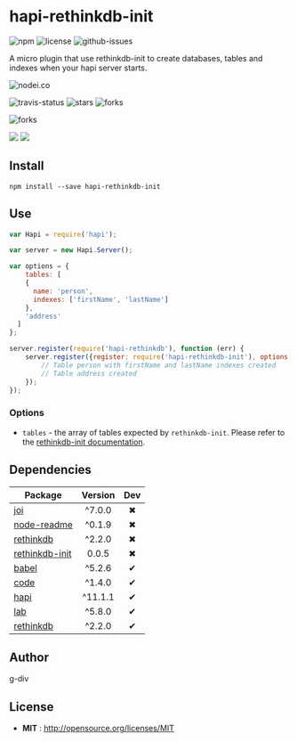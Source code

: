 # hapi-rethinkdb-init

![npm](https://img.shields.io/npm/v/hapi-rethinkdb-init.svg) ![license](https://img.shields.io/npm/l/hapi-rethinkdb-init.svg) ![github-issues](https://img.shields.io/github/issues/g-div/hapi-rethinkdb-init.svg)

A micro plugin that use rethinkdb-init to create databases, tables and indexes when your hapi server starts.

![nodei.co](https://nodei.co/npm/hapi-rethinkdb-init.png?downloads=true&downloadRank=true&stars=true)

![travis-status](https://img.shields.io/travis/g-div/hapi-rethinkdb-init.svg)
![stars](https://img.shields.io/github/stars/g-div/hapi-rethinkdb-init.svg)
![forks](https://img.shields.io/github/forks/g-div/hapi-rethinkdb-init.svg)

![forks](https://img.shields.io/github/forks/g-div/hapi-rethinkdb-init.svg)

![](https://david-dm.org/g-div/hapi-rethinkdb-init/status.svg)
![](https://david-dm.org/g-div/hapi-rethinkdb-init/dev-status.svg)

## Install

`npm install --save hapi-rethinkdb-init`

## Use

```javascript
var Hapi = require('hapi');

var server = new Hapi.Server();

var options = {
	tables: [
    {
      name: 'person',
      indexes: ['firstName', 'lastName']
    },
    'address'
  ]
};

server.register(require('hapi-rethinkdb'), function (err) {
	server.register({register: require('hapi-rethinkdb-init'), options: options}, function (err) {
		// Table person with firstName and lastName indexes created
		// Table address created
	});
});
```

### Options

- `tables` - the array of tables expected by `rethinkdb-init`. Please refer to the [rethinkdb-init documentation](https://github.com/thejsj/rethinkdb-init/blob/master/README.md).

## Dependencies

Package | Version | Dev
--- |:---:|:---:
[joi](https://www.npmjs.com/package/joi) | ^7.0.0 | ✖
[node-readme](https://www.npmjs.com/package/node-readme) | ^0.1.9 | ✖
[rethinkdb](https://www.npmjs.com/package/rethinkdb) | ^2.2.0 | ✖
[rethinkdb-init](https://www.npmjs.com/package/rethinkdb-init) | 0.0.5 | ✖
[babel](https://www.npmjs.com/package/babel) | ^5.2.6 | ✔
[code](https://www.npmjs.com/package/code) | ^1.4.0 | ✔
[hapi](https://www.npmjs.com/package/hapi) | ^11.1.1 | ✔
[lab](https://www.npmjs.com/package/lab) | ^5.8.0 | ✔
[rethinkdb](https://www.npmjs.com/package/rethinkdb) | ^2.2.0 | ✔


## Author

g-div

## License

 - **MIT** : http://opensource.org/licenses/MIT
